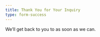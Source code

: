 ```yaml
---
title: Thank You for Your Inquiry
type: form-success
---
```


We’ll get back to you to as soon as we can.